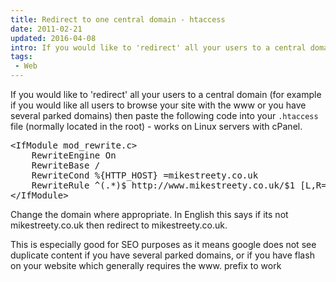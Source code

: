 ```yaml
---
title: Redirect to one central domain - htaccess
date: 2011-02-21
updated: 2016-04-08
intro: If you would like to 'redirect' all your users to a central domain (for example if you would like all users to browse your site with the www or you ...
tags:
 - Web
---
```


<p>If you would like to 'redirect' all your users to a central domain (for example if you would like all users to browse your site with the www or you have several parked domains) then paste the following code into your <code>.htaccess</code> file (normally located in the root) - works on Linux servers with cPanel.</p>

<pre class="language-apacheconf">&lt;IfModule mod_rewrite.c&gt;
    RewriteEngine On
    RewriteBase /
    RewriteCond %{HTTP_HOST} =mikestreety.co.uk
    RewriteRule ^(.*)$ http://www.mikestreety.co.uk/$1 [L,R=301]
&lt;/IfModule&gt;</pre>







<p>Change the domain where appropriate. In English this says if its not mikestreety.co.uk then redirect to mikestreety.co.uk.</p>



<p>This is especially good for SEO purposes as it means google does not see duplicate content if you have several parked domains, or if you have flash on your website which generally requires the www. prefix to work</p>